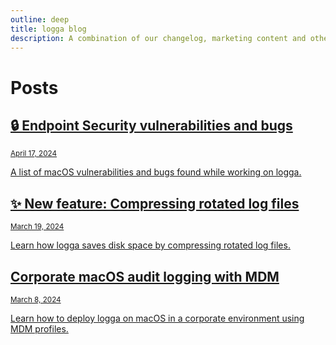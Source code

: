 ```yaml
---
outline: deep
title: logga blog
description: A combination of our changelog, marketing content and other posts, where we talk about logga, macos audit logging, and other macos security or log related topics.
---
```


# Posts

<a href="/blog/articles/endpoint-security-vulnerabilities-and-bugs" class="post">
    <h2>🔒 Endpoint Security vulnerabilities and bugs</h2>
    <small>April 17, 2024</small>
    <p>A list of macOS vulnerabilities and bugs found while working on logga.</p>
</a>

<a href="/blog/articles/compressing-rotated-log-files" class="post">
    <h2>✨ New feature: Compressing rotated log files</h2>
    <small>March 19, 2024</small>
    <p>Learn how logga saves disk space by compressing rotated log files.</p>
</a>

<a href="/blog/articles/configuring-logga-with-mdm-profiles" class="post">
    <h2>Corporate macOS audit logging with MDM</h2>
    <small>March 8, 2024</small>
    <p>Learn how to deploy logga on macOS in a corporate environment using MDM profiles.</p>
</a>
